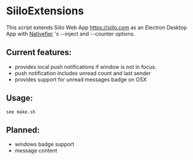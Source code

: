 # SiiloExtensions
This script extends Siilo Web App https://siilo.com as an Electron Desktop App with [Nativefier](https://github.com/jiahaog/nativefier) 's --inject and --counter options.

Current features:
------

* provides local push notifications if window is not in focus.
* push notification includes unread count and last sender
* provides support for unread messages badge on OSX

Usage:
-----

`see make.sh`

Planned:
----

* windows badge support
* message content
